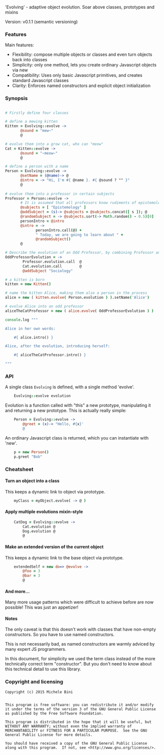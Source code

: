 'Evolving' - adaptive object evolution.  Soar above classes, prototypes and mixins

Version: v0.1.1 (semantic versioning)

### Features

Main features:

* Flexibility: compose multiple objects or classes and even turn objects back into classes
* Simplicity: only one method, lets you create ordinary Javascript objects via new
* Compatibility: Uses only basic Javascript primitives, and creates standard Javascript classes
* Clarity: Enforces named constructors and explicit object initialization

### Synopsis

```coffee

# Firstly define four classes

# define a mewing kitten
Kitten = Evolving::evolve ->
       @sound = "mew~"
       @

# evolve them into a grow cat, who can "meow"
Cat = Kitten::evolve ->
       @sound = "~meow~"
       @

# define a person with a name
Person = Evolving::evolve ->
       @setName = (@name)-> @
       @intro = -> "Hi, I'm #{ @name }. #{ @sound ? "" }"
       @
       
# evolve them into a professor in certain subjects
Professor = Person::evolve ->
       # It is assumed that all professors know rudiments of epistemology!
       @subjects = [ "Epistemology" ] 
       @addSubject = (s)-> @subjects = @subjects.concat([ s ]); @
       @randomSubject = -> @subjects.sort(-> Math.random() - 0.5)[0]
       personIntro = @intro
       @intro = ->
       	      personIntro.call(@) +
       	      " Today, we are going to learn about " +
              @randomSubject()
       @

# Describe the evolution of an Odd Professor, by combining Professor and Cat and adding a training in Sociology
OddProfessorEvolution = ->
        Professor.evolution.call  @
        Cat.evolution.call        @
        @addSubject "Sociology"

# a kitten is born
kitten = new Kitten()

# name the kitten Alice, making them also a person in the process
alice = new ( kitten.evolve( Person.evolution ) ).setName('Alice')

# evolve Alice into an odd professor
aliceTheCatProfessor = new ( alice.evolve( OddProfessorEvolution ) )

console.log """

Alice in her own words:

    #{ alice.intro() }

Alice, after the evolution, introducing herself:

    #{ aliceTheCatProfessor.intro() }

"""       
```

### API

A single class `Evolving` is defined, with a single method 'evolve'.

```coffee
    Evolving::evolve evolution
```

Evolution is a function called with "this" a new prototype, manipulating it and returning a new prototype.  This is actually really simple:

```coffee
    Person = Evolving::evolve ->
        @greet = (x)-> "Hello, #{x}'
        @
```

An ordinary Javascript class is returned, which you can instantiate with 'new'.

```coffee	
    p = new Person()
    p.greet "Bob"
```


### Cheatsheet

#### Turn an object into a class

This keeps a dynamic link to object via prototype.

```coffee
	myClass = myObject.evolve( -> @ )
```

#### Apply multiple evolutions mixin-style

```coffee
    CatDog = Evolving::evolve ->
        Cat.evolution @
        Dog.evolution @
        @
```

#### Make an extended version of the current object

This keeps a dynamic link to the base object via prototype.

```coffee
    extendedSelf = new do=> @evolve ->
        @foo = 3
        @bar = 3
        @    
```

#### And more...

Many more usage patterns which were difficult to achieve before are now possible!  This was just an appetizer!


#### Notes

The only caveat is that this doesn't work with classes that have non-empty constructors.
So you have to use named constructors.

This is not necessarily bad, as named constructors are warmly adviced by many expert JS programmers.

In this document, for simplicity we used the term class instead of the more technically correct term "constructor".  But you don't need to know about this technical detail to use this library.


### Copyright and licensing

    Copyright (c) 2015 Michele Bini

    
    This program is free software: you can redistribute it and/or modify
    it under the terms of the version 3 of the GNU General Public License
    as published by the Free Software Foundation.

    This program is distributed in the hope that it will be useful, but
    WITHOUT ANY WARRANTY; without even the implied warranty of
    MERCHANTABILITY or FITNESS FOR A PARTICULAR PURPOSE.  See the GNU
    General Public License for more details.

    You should have received a copy of the GNU General Public License
    along with this program.  If not, see <http://www.gnu.org/licenses/>.
